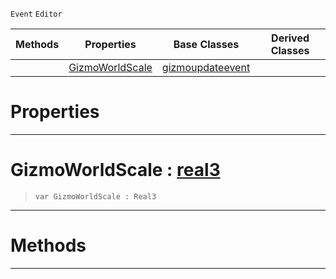  `Event` `Editor`



|Methods|Properties|Base Classes|Derived Classes|
|---|---|---|---|
| |[ GizmoWorldScale](https://github.com/ZilchEngine/ZilchDocs/blob/master/code_reference/class_reference/scalegizmoupdateevent.markdown#gizmoworldscale-zero-eng)|[gizmoupdateevent](https://github.com/ZilchEngine/ZilchDocs/blob/master/code_reference/class_reference/gizmoupdateevent.markdown)| |


 #  Properties


---  
 #  GizmoWorldScale : [real3](https://github.com/ZilchEngine/ZilchDocs/blob/master/code_reference/nada_base_types/real3.markdown)

> 
> ``` lang=cpp, name=Nada
> var GizmoWorldScale : Real3


---  
 #  Methods


---  
 

 